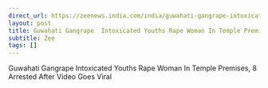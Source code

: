 ```yaml
---
direct_url: https://zeenews.india.com/india/guwahati-gangrape-intoxicated-youths-rape-girl-in-temple-premises-8-arrested-after-video-goes-viral-2831674.html
layout: post
title: Guwahati Gangrape  Intoxicated Youths Rape Woman In Temple Premises, 8 Arrested After Video Goes Viral
subtitle: Zee
tags: []
---
```


Guwahati Gangrape  Intoxicated Youths Rape Woman In Temple Premises, 8 Arrested After Video Goes Viral
